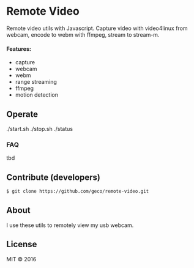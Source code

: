 # Remote Video
Remote video utils with Javascript.
Capture video with video4linux from webcam, encode to webm with ffmpeg, stream to stream-m.



#### Features:
- capture
- webcam
- webm
- range streaming
- ffmpeg
- motion detection



## Operate
./start.sh
./stop.sh
./status

### FAQ
tbd

## Contribute (developers)
```sh
$ git clone https://github.com/geco/remote-video.git
```

## About
I use these utils to remotely view my usb webcam.

## License
MIT &copy; 2016
